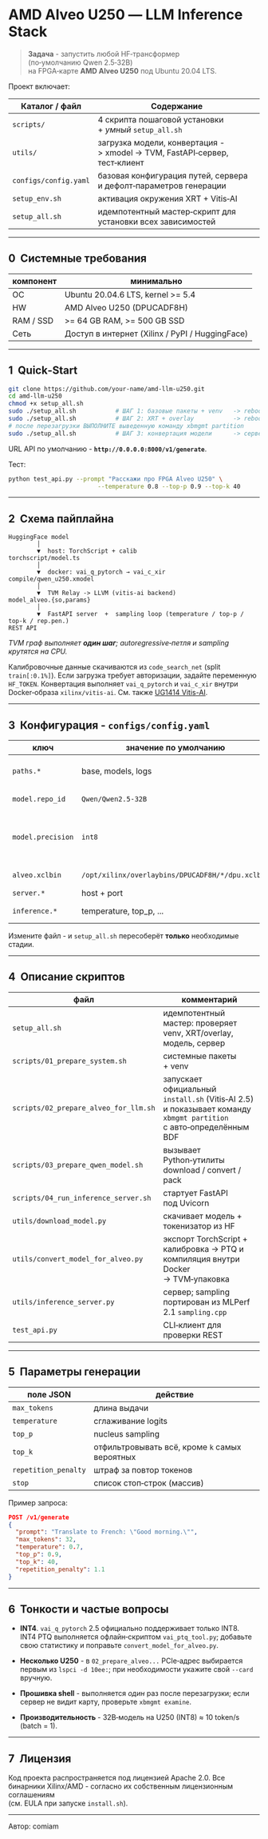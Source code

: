 # AMD Alveo U250 ― LLM Inference Stack

> **Задача** - запустить любой HF‑трансформер (по‑умолчанию Qwen 2.5‑32B)  
> на FPGA‑карте **AMD Alveo U250** под Ubuntu 20.04 LTS.

Проект включает:

| Каталог / файл | Содержание |
|----------------|-----------|
| `scripts/` | 4 скрипта пошаговой установки + _умный_ `setup_all.sh` |
| `utils/`   | загрузка модели, конвертация -> xmodel -> TVM, FastAPI‑сервер, тест‑клиент |
| `configs/config.yaml` | базовая конфигурация путей, сервера и дефолт‑параметров генерации |
| `setup_env.sh` | активация окружения XRT + Vitis‑AI |
| `setup_all.sh` | идемпотентный мастер‑скрипт для установки всех зависимостей |

---

## 0  Системные требования

| компонент | минимально |
|-----------|-----------|
| ОС        | Ubuntu 20.04.6 LTS, kernel >= 5.4 |
| HW        | AMD Alveo U250 (DPUCADF8H) |
| RAM / SSD | >= 64 GB RAM, >= 500 GB SSD |
| Сеть      | Доступ в интернет (Xilinx / PyPI / HuggingFace) |

---

## 1  Quick‑Start

```bash
git clone https://github.com/your-name/amd-llm-u250.git
cd amd-llm-u250
chmod +x setup_all.sh
sudo ./setup_all.sh           # ШАГ 1: базовые пакеты + venv   -> reboot
sudo ./setup_all.sh           # ШАГ 2: XRT + overlay           -> reboot
# после перезагрузки ВЫПОЛНИТЕ выведенную команду xbmgmt partition
sudo ./setup_all.sh           # ШАГ 3: конвертация модели      -> сервер запущен
```

URL API по умолчанию - **`http://0.0.0.0:8000/v1/generate`**.

Тест:

```bash
python test_api.py --prompt "Расскажи про FPGA Alveo U250" \
                         --temperature 0.8 --top-p 0.9 --top-k 40
```

---

## 2  Схема пайплайна

```
HuggingFace model
        │
        ▼  host: TorchScript + calib
torchscript/model.ts
        │
        ▼  docker: vai_q_pytorch → vai_c_xir
compile/qwen_u250.xmodel
        │
        ▼  TVM Relay -> LLVM (vitis‑ai backend)
model_alveo.{so,params}
        │
        ▼  FastAPI server  +  sampling loop (temperature / top‑p / top‑k / rep.pen.)
REST API
```

*TVM граф выполняет **один шаг**; autoregressive‑петля и sampling крутятся на CPU.*

Калибровочные данные скачиваются из `code_search_net` (split `train[:0.1%]`).
Если загрузка требует авторизации, задайте переменную `HF_TOKEN`.  Конвертация
выполняет `vai_q_pytorch` и `vai_c_xir` внутри Docker‑образа `xilinx/vitis-ai`.
См. также [UG1414 Vitis-AI](https://docs.xilinx.com/r/2.5-English/ug1414-vitis-ai).

---

## 3  Конфигурация - `configs/config.yaml`

| ключ | значение по умолчанию | описание |
|------|-----------------------|----------|
| `paths.*` | base, models, logs | пути в файловой системе |
| `model.repo_id` | `Qwen/Qwen2.5-32B` | HuggingFace ID |
| `model.precision` | `int8` | quant mode (`int8` / `fp16`). INT4 требует ручного PTQ. |
| `alveo.xclbin` | `/opt/xilinx/overlaybins/DPUCADF8H/*/dpu.xclbin` | прошивка карты |
| `server.*` | host + port | адрес API |
| `inference.*` | temperature, top_p, ... | параметры по умолчанию |

Измените файл - и `setup_all.sh` пересоберёт **только** необходимые стадии.

---

## 4  Описание скриптов

| файл | комментарий |
|------|-------------|
| `setup_all.sh` | идемпотентный мастер: проверяет venv, XRT/overlay, модель, сервер |
| `scripts/01_prepare_system.sh` | системные пакеты + venv |
| `scripts/02_prepare_alveo_for_llm.sh` | запускает официальный `install.sh` (Vitis‑AI 2.5) и показывает команду `xbmgmt partition` с авто‑определённым BDF |
| `scripts/03_prepare_qwen_model.sh` | вызывает Python‑утилиты download / convert / pack |
| `scripts/04_run_inference_server.sh` | стартует FastAPI под Uvicorn |
| `utils/download_model.py` | скачивает модель + токенизатор из HF |
| `utils/convert_model_for_alveo.py` | экспорт TorchScript + калибровка → PTQ и компиляция внутри Docker → TVM‑упаковка |
| `utils/inference_server.py` | сервер; sampling портирован из MLPerf 2.1 `sampling.cpp` |
| `test_api.py` | CLI‑клиент для проверки REST |

---

## 5  Параметры генерации

| поле JSON | действие |
|-----------|----------|
| `max_tokens` | длина выдачи |
| `temperature` | сглаживание logits |
| `top_p` | nucleus sampling |
| `top_k` | отфильтровывать всё, кроме `k` самых вероятных |
| `repetition_penalty` | штраф за повтор токенов |
| `stop` | список стоп‑строк (массив) |

Пример запроса:

```json
POST /v1/generate
{
  "prompt": "Translate to French: \"Good morning.\"",
  "max_tokens": 32,
  "temperature": 0.7,
  "top_p": 0.9,
  "top_k": 40,
  "repetition_penalty": 1.1
}
```

---

## 6  Тонкости и частые вопросы

* **INT4**. `vai_q_pytorch` 2.5 официально поддерживает только INT8.  
  INT4 PTQ выполняется офлайн‑скриптом `vai_ptq_tool.py`; добавьте свою
  статистику и поправьте `convert_model_for_alveo.py`.

* **Несколько U250** - в `02_prepare_alveo...` PCIe‑адрес выбирается первым
  из `lspci -d 10ee:`; при необходимости укажите свой `--card` вручную.

* **Прошивка shell** - выполняется *один* раз после перезагрузки; если
  сервер не видит карту, проверьте `xbmgmt examine`.

* **Производительность** - 32B‑модель на U250 (INT8) ≈ 10 token/s (batch = 1).

---

## 7  Лицензия

Код проекта распространяется под лицензией Apache 2.0.
Все бинарники Xilinx/AMD - согласно их собственным лицензионным соглашениям  
(см. EULA при запуске `install.sh`).

---

Автор: comiam
